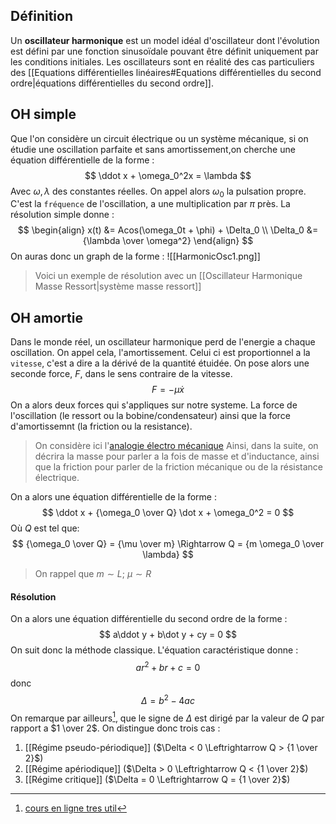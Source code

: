 ## Définition
Un **oscillateur harmonique** est un model idéal d'oscillateur dont l'évolution est défini par une fonction sinusoïdale pouvant être définit uniquement par les conditions initiales. 
Les oscillateurs sont en réalité des cas particuliers des [[Equations différentielles linéaires#Equations différentielles du second ordre|équations différentielles du second ordre]].

## OH simple
Que l'on considère un circuit électrique ou un système mécanique, si on étudie une oscillation parfaite et sans amortissement,on cherche une équation différentielle de la forme :
$$
\ddot x + \omega_0^2x = \lambda
$$
Avec $\omega, \lambda$ des constantes réelles. 
On appel alors $\omega_0$ la pulsation propre. C'est la `fréquence` de l'oscillation, a une multiplication par $\pi$ près. 
La résolution simple donne :
$$
\begin{align}
x(t) &= Acos(\omega_0t + \phi) + \Delta_0 \\
\Delta_0 &= {\lambda  \over \omega^2}
\end{align}
$$
On auras donc un graph de la forme :
![[HarmonicOsc1.png]]

> Voici un exemple de résolution avec un [[Oscillateur Harmonique Masse Ressort|système masse ressort]]

## OH amortie 

Dans le monde réel, un oscillateur harmonique perd de l'energie a chaque oscillation. On appel cela, l'amortissement.
Celui ci est proportionnel a la `vitesse`, c'est a dire a la dérivé de la quantité étuidée. On pose alors une seconde force, $F$, dans le sens contraire de la vitesse. 
$$
F = -\mu \dot x 
$$
On a alors deux forces qui s'appliques sur notre systeme. La force de l'oscillation (le ressort ou la bobine/condensateur) ainsi que la force 
d'amortissemnt (la friction ou la resistance).
> On considère ici l'[analogie électro mécanique](https://fr.wikipedia.org/wiki/Analogie_%C3%A9lectro-m%C3%A9canique)
> Ainsi, dans la suite, on décrira la masse pour parler a la fois de masse et d'inductance, ainsi que la friction pour parler de la friction mécanique ou de la résistance électrique. 

On a alors une équation différentielle de la forme :
$$
\ddot x + {\omega_0 \over Q} \dot x + \omega_0^2 = 0 
$$
Où $Q$ est tel que:
$$
{\omega_0 \over Q} = {\mu \over m} \Rightarrow Q = {m \omega_0 \over \lambda}
$$
> On rappel que $m \sim L$; $\mu \sim R$

#### Résolution
On a alors une équation différentielle du second ordre de la forme :
$$
a\ddot y + b\dot y + cy = 0
$$
On suit donc la méthode classique. 
L'équation caractéristique donne :
$$
ar^2 + br + c = 0
$$
donc
$$
\Delta = b^2 - 4 a c
$$
On remarque par ailleurs[^1], que le signe de $\Delta$ est dirigé par la valeur de $Q$ par rapport a $1 \over 2$.  On distingue donc trois cas :
1. [[Régime pseudo-périodique]] ($\Delta < 0 \Leftrightarrow Q > {1 \over 2}$)
2. [[Régime apériodique]] ($\Delta > 0 \Leftrightarrow Q < {1 \over 2}$)
3. [[Régime critique]] ($\Delta = 0 \Leftrightarrow Q = {1 \over 2}$)

[^1]: [cours en ligne tres util](http://pcjoffre.fr/Data/pcsi/C71_Oscillateurs_amortis_en_r%C3%A9gime_libre.pdf)